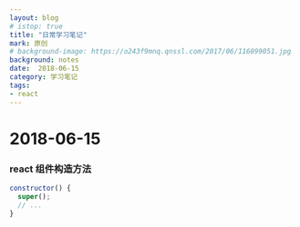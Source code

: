 ```yaml
---
layout: blog
# istop: true
title: "日常学习笔记"
mark: 原创
# background-image: https://o243f9mnq.qnssl.com/2017/06/116099051.jpg
background: notes
date:  2018-06-15
category: 学习笔记
tags:
- react
---
```


# 2018-06-15
### react 组件构造方法
```js
constructor() {
  super();
  // ...
}
```